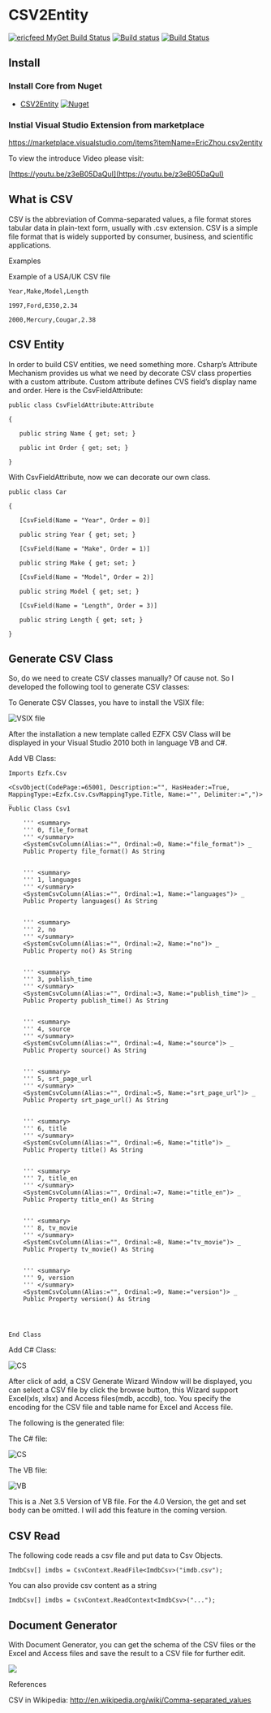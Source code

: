 # CSV2Entity


[![ericfeed MyGet Build Status](https://www.myget.org/BuildSource/Badge/ericfeed?identifier=f8245f2f-8154-494a-be4e-de175e194be5)](https://www.myget.org/)
[![Build status](https://ci.appveyor.com/api/projects/status/637a70iwpkcusjab?svg=true)](https://ci.appveyor.com/project/juwikuang/csv2entity)
[![Build Status](https://dev.azure.com/juwikuang/CSV2Entity/_apis/build/status/juwikuang.csv2entity?branchName=master)](https://dev.azure.com/juwikuang/CSV2Entity/_build/latest?definitionId=1?branchName=master)

## Install

### Install Core from Nuget

* [CSV2Entity](https://www.nuget.org/packages/Ezfx.Csv) [![Nuget](http://img.shields.io/nuget/v/Ezfx.Csv.svg?maxAge=10800)](https://www.nuget.org/packages/Ezfx.Csv/)

### Instial Visual Studio Extension from marketplace

https://marketplace.visualstudio.com/items?itemName=EricZhou.csv2entity

To view the introduce Video please visit:

[https://youtu.be/z3eB05DaQuI](https://youtu.be/z3eB05DaQuI)


## What is CSV

CSV is the abbreviation of Comma-separated values, a file format stores tabular data in plain-text form, usually with .csv extension. CSV is a simple file format that is widely supported by consumer, business, and scientific applications.

Examples

Example of a USA/UK CSV file




	Year,Make,Model,Length

	1997,Ford,E350,2.34

	2000,Mercury,Cougar,2.38

 
    

 
## CSV Entity

In order to build CSV entities, we need something more. Csharp’s Attribute Mechanism provides us what we need by decorate CSV class properties with a custom attribute. Custom attribute defines CVS field’s display name and order. Here is the CsvFieldAttribute:

	public class CsvFieldAttribute:Attribute

	{

       public string Name { get; set; }

       public int Order { get; set; }

	}

With CsvFieldAttribute, now we can decorate our own class.

	public class Car

	{

       [CsvField(Name = "Year", Order = 0)]

       public string Year { get; set; }

       [CsvField(Name = "Make", Order = 1)]

       public string Make { get; set; }

       [CsvField(Name = "Model", Order = 2)]

       public string Model { get; set; }

       [CsvField(Name = "Length", Order = 3)]

       public string Length { get; set; }

	}

## Generate CSV Class

So, do we need to create CSV classes manually? Of cause not. So I developed the following tool to generate CSV classes:

To Generate CSV Classes, you have to install the VSIX file:

      
![VSIX file](https://github.com/juwikuang/csv2entity/raw/master/pics/vsix.png)
 

After the installation a new template called EZFX CSV Class will be displayed in your Visual Studio 2010 both in language VB and C#.

Add VB Class:

```
Imports Ezfx.Csv

<CsvObject(CodePage:=65001, Description:="", HasHeader:=True, MappingType:=Ezfx.Csv.CsvMappingType.Title, Name:="", Delimiter:=",")> _
Public Class Csv1

    ''' <summary>
    ''' 0, file_format
    ''' </summary>
    <SystemCsvColumn(Alias:="", Ordinal:=0, Name:="file_format")> _
    Public Property file_format() As String


    ''' <summary>
    ''' 1, languages
    ''' </summary>
    <SystemCsvColumn(Alias:="", Ordinal:=1, Name:="languages")> _
    Public Property languages() As String


    ''' <summary>
    ''' 2, no
    ''' </summary>
    <SystemCsvColumn(Alias:="", Ordinal:=2, Name:="no")> _
    Public Property no() As String


    ''' <summary>
    ''' 3, publish_time
    ''' </summary>
    <SystemCsvColumn(Alias:="", Ordinal:=3, Name:="publish_time")> _
    Public Property publish_time() As String


    ''' <summary>
    ''' 4, source
    ''' </summary>
    <SystemCsvColumn(Alias:="", Ordinal:=4, Name:="source")> _
    Public Property source() As String


    ''' <summary>
    ''' 5, srt_page_url
    ''' </summary>
    <SystemCsvColumn(Alias:="", Ordinal:=5, Name:="srt_page_url")> _
    Public Property srt_page_url() As String


    ''' <summary>
    ''' 6, title
    ''' </summary>
    <SystemCsvColumn(Alias:="", Ordinal:=6, Name:="title")> _
    Public Property title() As String


    ''' <summary>
    ''' 7, title_en
    ''' </summary>
    <SystemCsvColumn(Alias:="", Ordinal:=7, Name:="title_en")> _
    Public Property title_en() As String


    ''' <summary>
    ''' 8, tv_movie
    ''' </summary>
    <SystemCsvColumn(Alias:="", Ordinal:=8, Name:="tv_movie")> _
    Public Property tv_movie() As String


    ''' <summary>
    ''' 9, version
    ''' </summary>
    <SystemCsvColumn(Alias:="", Ordinal:=9, Name:="version")> _
    Public Property version() As String




End Class
```

Add C# Class:

![CS](https://github.com/juwikuang/csv2entity/raw/master/pics/addcs.png)

After click of add, a CSV Generate Wizard Window will be displayed, you can select a CSV file by click the browse button, this Wizard support Excel(xls, xlsx) and Access files(mdb, accdb), too. You specify the encoding for the CSV file and table name for Excel and Access file.

 

The following is the generated file:

The C# file:

![CS](https://github.com/juwikuang/csv2entity/raw/master/pics/csclass.png)

The VB file:

![VB](https://github.com/juwikuang/csv2entity/raw/master/pics/vbclass.png)

This is a .Net 3.5 Version of VB file. For the 4.0 Version, the get and set body can be omitted. I will add this feature in the coming version.

 

 

## CSV Read

The following code reads a csv file and put data to Csv Objects.

```
ImdbCsv[] imdbs = CsvContext.ReadFile<ImdbCsv>("imdb.csv");
```

You can also provide csv content as a string

```
ImdbCsv[] imdbs = CsvContext.ReadContext<ImdbCsv>("...");
```
 

## Document Generator

With Document Generator, you can get the schema of the CSV files or the Excel and Access files and save the result to a CSV file for further edit.

![](./pics/gen.png)

References

CSV in Wikipedia: http://en.wikipedia.org/wiki/Comma-separated_values

